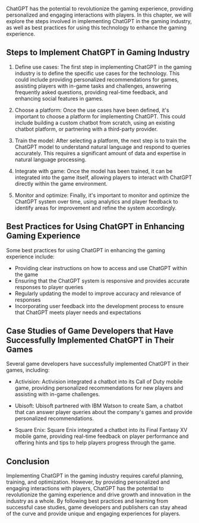 
ChatGPT has the potential to revolutionize the gaming experience, providing personalized and engaging interactions with players. In this chapter, we will explore the steps involved in implementing ChatGPT in the gaming industry, as well as best practices for using this technology to enhance the gaming experience.

Steps to Implement ChatGPT in Gaming Industry
---------------------------------------------

1. Define use cases: The first step in implementing ChatGPT in the gaming industry is to define the specific use cases for the technology. This could include providing personalized recommendations for games, assisting players with in-game tasks and challenges, answering frequently asked questions, providing real-time feedback, and enhancing social features in games.

2. Choose a platform: Once the use cases have been defined, it's important to choose a platform for implementing ChatGPT. This could include building a custom chatbot from scratch, using an existing chatbot platform, or partnering with a third-party provider.

3. Train the model: After selecting a platform, the next step is to train the ChatGPT model to understand natural language and respond to queries accurately. This requires a significant amount of data and expertise in natural language processing.

4. Integrate with game: Once the model has been trained, it can be integrated into the game itself, allowing players to interact with ChatGPT directly within the game environment.

5. Monitor and optimize: Finally, it's important to monitor and optimize the ChatGPT system over time, using analytics and player feedback to identify areas for improvement and refine the system accordingly.

Best Practices for Using ChatGPT in Enhancing Gaming Experience
---------------------------------------------------------------

Some best practices for using ChatGPT in enhancing the gaming experience include:

* Providing clear instructions on how to access and use ChatGPT within the game
* Ensuring that the ChatGPT system is responsive and provides accurate responses to player queries
* Regularly updating the model to improve accuracy and relevance of responses
* Incorporating user feedback into the development process to ensure that ChatGPT meets player needs and expectations

Case Studies of Game Developers that Have Successfully Implemented ChatGPT in Their Games
-----------------------------------------------------------------------------------------

Several game developers have successfully implemented ChatGPT in their games, including:

* Activision: Activision integrated a chatbot into its Call of Duty mobile game, providing personalized recommendations for new players and assisting with in-game challenges.

* Ubisoft: Ubisoft partnered with IBM Watson to create Sam, a chatbot that can answer player queries about the company's games and provide personalized recommendations.

* Square Enix: Square Enix integrated a chatbot into its Final Fantasy XV mobile game, providing real-time feedback on player performance and offering hints and tips to help players progress through the game.

Conclusion
----------

Implementing ChatGPT in the gaming industry requires careful planning, training, and optimization. However, by providing personalized and engaging interactions with players, ChatGPT has the potential to revolutionize the gaming experience and drive growth and innovation in the industry as a whole. By following best practices and learning from successful case studies, game developers and publishers can stay ahead of the curve and provide unique and engaging experiences for players.
